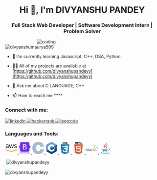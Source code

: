 <h1 align="center">Hi 👋, I'm DIVYANSHU PANDEY</h1>
<h3 align="center">Full Stack Web Developer | Software Development Intern | Problem Solver</h3>
<img align="right" alt="coding" width="400" src="gif.gif">

<p align="left"> <img src="https://komarev.com/ghpvc/?username=divyanshumaurya599&label=Profile%20views&color=0e75b6&style=flat" alt="divyanshumaurya599" /> </p>

- 🌱 I’m currently learning Javascript, C++, DSA, Python

- 👨‍💻 All of my projects are available at [https://github.com/divyanshupandeyy](https://github.com/divyanshupandeyy)

- 💬 Ask me about C LANGUAGE, C++

- 📫 How to reach me ****

<h3 align="left">Connect with me:</h3>
<p align="left">
  <a href="https://www.linkedin.com/in/divyanshu-maurya-0a3b22253/" target="blank">
    <img align="center" src="https://raw.githubusercontent.com/rahuldkjain/github-profile-readme-generator/master/src/images/icons/Social/linked-in-alt.svg" alt="linkedin" height="30" width="40" />
  </a>
  <a href="https://www.hackerrank.com/profile/divyanshumaurya3" target="blank">
    <img align="center" src="https://raw.githubusercontent.com/rahuldkjain/github-profile-readme-generator/master/src/images/icons/Social/hackerrank.svg" alt="hackerrank" height="30" width="40" />
  </a>
  <a href="https://leetcode.com/u/Divyanshu_maurya1/" target="blank">
  <img align="center" src="https://upload.wikimedia.org/wikipedia/commons/1/19/LeetCode_logo_black.png" alt="leetcode" width="40" height="30" />
</a>
</p>

<h3 align="left">Languages and Tools:</h3>
<p align="left">
  <a href="https://aws.amazon.com" target="_blank" rel="noreferrer"> <img src="https://raw.githubusercontent.com/devicons/devicon/master/icons/amazonwebservices/amazonwebservices-original-wordmark.svg" alt="aws" width="40" height="40"/> </a>
  <a href="https://getbootstrap.com" target="_blank" rel="noreferrer"> <img src="https://raw.githubusercontent.com/devicons/devicon/master/icons/bootstrap/bootstrap-plain-wordmark.svg" alt="bootstrap" width="40" height="40"/> </a>
  <a href="https://www.cprogramming.com/" target="_blank" rel="noreferrer"> <img src="https://raw.githubusercontent.com/devicons/devicon/master/icons/c/c-original.svg" alt="c" width="40" height="40"/> </a>
  <a href="https://www.w3schools.com/cpp/" target="_blank" rel="noreferrer"> <img src="https://raw.githubusercontent.com/devicons/devicon/master/icons/cplusplus/cplusplus-original.svg" alt="cplusplus" width="40" height="40"/> </a>
  <a href="https://www.w3schools.com/css/" target="_blank" rel="noreferrer"> <img src="https://raw.githubusercontent.com/devicons/devicon/master/icons/css3/css3-original-wordmark.svg" alt="css3" width="40" height="40"/> </a>
  <a href="https://www.w3.org/html/" target="_blank" rel="noreferrer"> <img src="https://raw.githubusercontent.com/devicons/devicon/master/icons/html5/html5-original-wordmark.svg" alt="html5" width="40" height="40"/> </a>
  <a href="https://www.mysql.com/" target="_blank" rel="noreferrer"> <img src="https://raw.githubusercontent.com/devicons/devicon/master/icons/mysql/mysql-original-wordmark.svg" alt="mysql" width="40" height="40"/> </a>
  <a href="https://www.java.com/" target="_blank" rel="noreferrer"> <img src="https://raw.githubusercontent.com/devicons/devicon/master/icons/java/java-original.svg" alt="java" width="40" height="40"/> </a>
</p>

<p>&nbsp;<img align="center" src="https://github-readme-stats.vercel.app/api?username=divyanshupandeyy&show_icons=true&locale=en" alt="divyanshupandeyy" /></p>

<p><img align="center" src="https://github-readme-streak-stats.herokuapp.com/?user=divyanshupandeyy&" alt="divyanshupandeyy" /></p>
